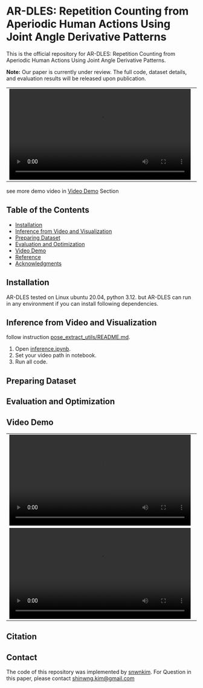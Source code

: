 # AR-DLES: Repetition Counting from Aperiodic Human Actions Using Joint Angle Derivative Patterns
This is the official repository for AR-DLES: Repetition Counting from Aperiodic Human Actions Using Joint Angle Derivative Patterns.

**Note:** Our paper is currently under review. The full code, dataset details, and evaluation results will be released upon publication.

<table>
    <td>
    <video src="https://github.com/user-attachments/assets/b0cc4caa-e3f4-43dc-a122-8f305dc5e24a" width="480"  controls></video>
  </td>
  <td>
      <video src="https://github.com/user-attachments/assets/02153109-ae97-457e-bb28-90ce9da5bf2f" width="480"  controls></video>
    </td>
</table>


see more demo video in [Video Demo](#Video-Demo) Section


## Table of the Contents
+ [Installation](#Installation)
+ [Inference from Video and Visualization](#Inference-from-Video-and-Visualization)
+ [Preparing Dataset](#Preparing-Dataset)
+ [Evaluation and Optimization](#Evaluation-and-Optimization)
+ [Video Demo](#Video-Demo)
+ [Reference](#Reference)
+ [Acknowledgments](#Acknowledgments)

## Installation
AR-DLES tested on Linux ubuntu 20.04, python 3.12.
but AR-DLES can run in any environment if you can install following dependencies.


## Inference from Video and Visualization
follow instruction [pose_extract_utils/README.md](./pose_extract_utils/README.md). 


1. Open [inference.ipynb](./dles_test.ipynb). 
2. Set your video path in notebook.
3. Run all code.


## Preparing Dataset

## Evaluation and Optimization

## Video Demo


<table>
  <tr>
    <td>
      <video src="https://github.com/user-attachments/assets/ad4481a4-9774-4065-9a28-a00e2c30559f" width="480" controls></video>
    </td>
    <td>
      <video src="https://github.com/user-attachments/assets/ea755ab8-7e6c-4c9c-b798-c14dde32e0a7" width="480" controls></video>
    </td>
    <td>
      <video src="https://github.com/user-attachments/assets/1c2f5736-76b6-4d6f-beb5-10be73753f5d" width="480" controls></video>
    </td>
  </tr>
  <tr>
    <td>
      <video src="https://github.com/user-attachments/assets/8e517c4f-727f-4b14-ab1b-2d80051eb65d" width="480" controls></video>
    </td>
    <td>
      <video src="https://github.com/user-attachments/assets/16d6ba5c-6347-4601-986a-b6e165865d77" width="480" controls></video>
    </td>
    <td>
      <video src="https://github.com/user-attachments/assets/a6c64a57-00ba-4c5e-8a6c-da52f1cb38ce" width="480" controls></video>
    </td>
  </tr>
</table>

## Citation

## Contact
The code of this repository was implemented by [snwnkim](https://github.com/snwnkim).
For Question in this paper, please contact [shinwng.kim@gmail.com](mailto:shinwng.kim@gmail.com)
